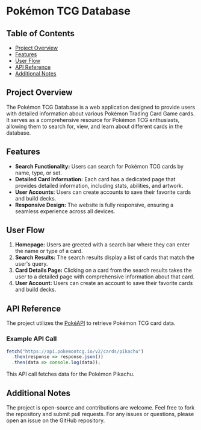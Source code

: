 # Pokémon TCG Database

## Table of Contents

- [Project Overview](#project-overview)
- [Features](#features)
- [User Flow](#user-flow)
- [API Reference](#api-reference)
- [Additional Notes](#additional-notes)

## Project Overview

The Pokémon TCG Database is a web application designed to provide users with detailed information about various Pokémon Trading Card Game cards. It serves as a comprehensive resource for Pokémon TCG enthusiasts, allowing them to search for, view, and learn about different cards in the database.

## Features

- **Search Functionality:** Users can search for Pokémon TCG cards by name, type, or set.
- **Detailed Card Information:** Each card has a dedicated page that provides detailed information, including stats, abilities, and artwork.
- **User Accounts:** Users can create accounts to save their favorite cards and build decks.
- **Responsive Design:** The website is fully responsive, ensuring a seamless experience across all devices.

## User Flow

1. **Homepage:** Users are greeted with a search bar where they can enter the name or type of a card.
2. **Search Results:** The search results display a list of cards that match the user's query.
3. **Card Details Page:** Clicking on a card from the search results takes the user to a detailed page with comprehensive information about that card.
4. **User Account:** Users can create an account to save their favorite cards and build decks.

## API Reference

The project utilizes the [PokéAPI](https://pokeapi.co/) to retrieve Pokémon TCG card data.

### Example API Call

```javascript
fetch("https://api.pokemontcg.io/v2/cards/pikachu")
  .then(response => response.json())
  .then(data => console.log(data));
```

This API call fetches data for the Pokémon Pikachu.

## Additional Notes

The project is open-source and contributions are welcome. Feel free to fork the repository and submit pull requests.
For any issues or questions, please open an issue on the GitHub repository.
